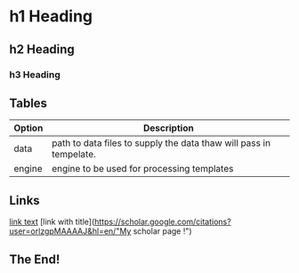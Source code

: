 # h1 Heading
## h2 Heading
### h3 Heading



## Tables 
| Option | Description |
|--------|-------------|
| data   | path to data files to supply the data thaw will pass in tempelate. |
| engine | engine to be used for processing templates  |

## Links
[link text](https://scholar.google.com/citations?user=orlzgpMAAAAJ&hl=en)
[link with title](https://scholar.google.com/citations?user=orlzgpMAAAAJ&hl=en/"My scholar page !")



## The End!
